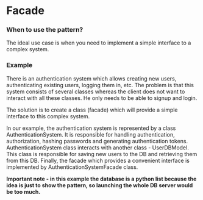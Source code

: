 # Facade

### When to use the pattern?
The ideal use case is when you need to implement a simple interface to a complex system.


### Example
There is an authentication system which allows creating new users, authenticating existing users, logging them in, etc.
The problem is that this system consists of several classes whereas the client does not want to interact with all these 
classes. He only needs to be able to signup and login.

The solution is to create a class (facade) which will provide a simple interface to this complex system.

In our example, the authentication system is represented by a class AuthenticationSystem. It is responsible for 
handling authentication, authorization, hashing passwords and generating authentication tokens. AuthenticationSystem 
class interacts with another class - UserDBModel. This class is responsible for saving new users to the DB and 
retrieving them from this DB. Finally, the facade which provides a convenient interface is implemented by 
AuthenticationSystemFacade class.

**Important note - in this example the database is a python list because the idea is just to show the 
pattern, so launching the whole DB server would be too much.**  
